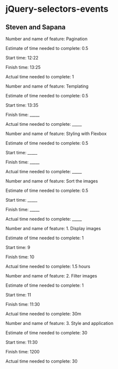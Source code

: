 # jQuery-selectors-events
## Steven and Sapana

Number and name of feature: Pagination

Estimate of time needed to complete: 0.5

Start time: 12:22

Finish time: 13:25

Actual time needed to complete: 1


Number and name of feature: Templating

Estimate of time needed to complete: 0.5

Start time: 13:35

Finish time: _____

Actual time needed to complete: _____


Number and name of feature: Styling with Flexbox

Estimate of time needed to complete: 0.5

Start time: _____

Finish time: _____

Actual time needed to complete: _____



Number and name of feature: Sort the images

Estimate of time needed to complete: 0.5

Start time: _____

Finish time: _____

Actual time needed to complete: _____


Number and name of feature: 1. Display images 

Estimate of time needed to complete: 1

Start time: 9

Finish time: 10

Actual time needed to complete: 1.5 hours


Number and name of feature: 2. Filter images

Estimate of time needed to complete: 1

Start time: 11

Finish time: 11:30

Actual time needed to complete: 30m


Number and name of feature: 3. Style and application 

Estimate of time needed to complete: 30

Start time: 11:30

Finish time: 1200

Actual time needed to complete: 30
